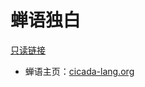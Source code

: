 # 蝉语独白

[只读链接](https://readonly.link/books/github.com/xieyuheng/cicada-monologues)

- 蝉语主页：[cicada-lang.org](https://cicada-lang.org)
